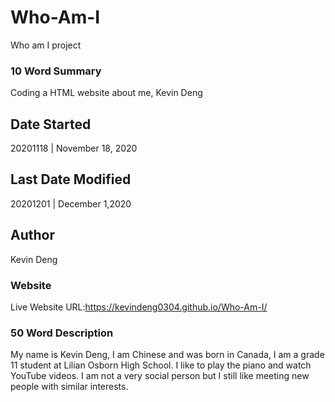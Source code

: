 # Who-Am-I

Who am I project

### 10 Word Summary

Coding a HTML website about me, Kevin Deng

## Date Started

20201118 | November 18, 2020

## Last Date Modified

20201201 | December 1,2020

## Author

Kevin Deng

### Website

Live Website URL:https://kevindeng0304.github.io/Who-Am-I/

### 50 Word Description

My name is Kevin Deng, I am Chinese  and was born in Canada, I am a grade 11 student at Lilian Osborn High School. I like to play the piano and watch YouTube videos. I am not a very social person but I still like meeting new people with similar interests.
